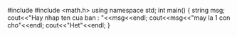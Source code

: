 #include <iostream>
#include <math.h>
using namespace std;
int main()
{
string msg;
cout<<"Hay nhap ten cua ban : "<<msg<<endl;
cout<<msg<<"may la 1 con cho"<<endl;
cout<<"Het"<<endl;
}